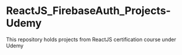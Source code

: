 # ReactJS_FirebaseAuth_Projects-Udemy
This repository holds projects from ReactJS certification course under Udemy
